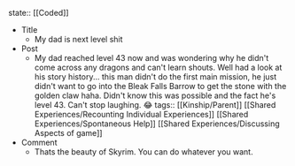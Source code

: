 state:: [[Coded]]

- Title
	- My dad is next level shit
- Post
	- My dad reached level 43 now and was wondering why he didn't come across any dragons and can't learn shouts. Well had a look at his story history... this man didn't do the first main mission, he just didn't want to go into the Bleak Falls Barrow to get the stone with the golden claw haha. Didn't know this was possible and the fact he's level 43. Can't stop laughing. 😂
	  tags:: [[Kinship/Parent]] [[Shared Experiences/Recounting Individual Experiences]] [[Shared Experiences/Spontaneous Help]] [[Shared Experiences/Discussing Aspects of game]]
- Comment
	- Thats the beauty of Skyrim. You can do whatever you want.